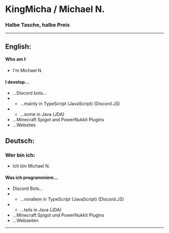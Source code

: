 # KingMicha / Michael N.
### Halbe Tasche, halbe Preis
----------

## English:
#### Who am I:
- I'm Michael N.
#### I develop...
- ...Discord bots...
- - ...mainly  in TypeScript (JavaScript) (Discord.JS)
- - ...some in Java (JDA)
- ...Minecraft Spigot and PowerNukkit Plugins
- ...Websites

## Deutsch:
### Wer bin ich:
- Ich bin Michael N.
#### Was ich programmiere...
- Discord Bots...
- - ...vorallem in TypeScript (JavaScript) (Discord.JS)
- - ...teils in Java (JDA)
- ...Minecraft Spigot und PowerNukkit Plugins
- ...Webseiten
----------
